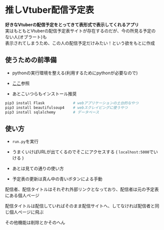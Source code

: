 # 推しVtuber配信予定表

**好きなVtuberの配信予定をとってきて表形式で表示してくれるアプリ**  
実はもともとVtuberの配信予定表サイトが存在するのだが、今の所見る予定のない人(オブラート)も  
表示されてしまうため、この人の配信予定だけみたい！という欲をもとに作成

## 使うための前準備
* pythonの実行環境を整える(利用するためにpythonが必要なので)

* [ここ](https://www.sejuku.net/blog/33294)参照

* あとこいつらもインストール推奨

```bash
pip3 install Flask             # webアプリケーションの土台的なやつ
pip3 install beautifulsoup4    # webスクレイピングに使うやつ
pip3 install sqlalchemy        # データベース
```


## 使い方
* `run.py`を実行

* うまくいけばURLが出てくるのでそこにアクセスする ( `localhost:5000`でいける )

* あとは見ての通りの使い方

* 予定表の更新は真ん中の青いボタンによる手動

配信者、配信タイトルはそれぞれ外部リンクとなっており、配信者は元の予定表にある個人ページ

配信タイトルは配信していればそのまま配信サイトへ、してなければ配信者と同じ個人ページに飛ぶ

その他機能は削除とかそのへん
